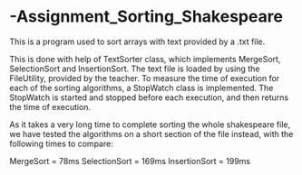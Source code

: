 # -Assignment_Sorting_Shakespeare

This is a program used to sort arrays with text provided by a .txt file.

This is done with help of TextSorter class, which implements MergeSort, SelectionSort and InsertionSort.
The text file is loaded by using the FileUtility, provided by the teacher.
To measure the time of execution for each of the sorting algorithms, 
a StopWatch class is implemented. The StopWatch is started and stopped before each execution,
and then returns the time of execution.


As it takes a very long time to complete sorting the whole shakespeare file,
we have tested the algorithms on a short section of the file instead, with the following times to compare:

MergeSort = 78ms
SelectionSort = 169ms
InsertionSort = 199ms
